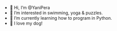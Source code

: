  
- 👋 Hi, I’m @YaniPera
- 👀 I’m interested in swimming, yoga & puzzles.
- 🌱 I’m currently learning how to program in Python.
- 💞️ I love my dog!

